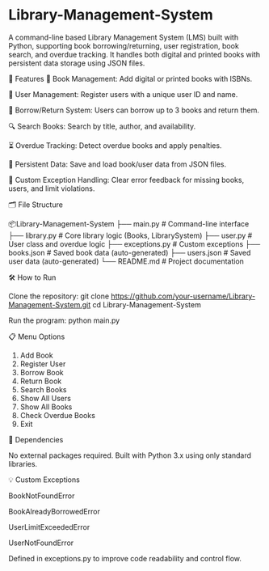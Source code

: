 # Library-Management-System

A command-line based Library Management System (LMS) built with Python, supporting book borrowing/returning, user registration, book search, and overdue tracking. It handles both digital and printed books with persistent data storage using JSON files.



🚀 Features
📖 Book Management: Add digital or printed books with ISBNs.

👤 User Management: Register users with a unique user ID and name.

🔄 Borrow/Return System: Users can borrow up to 3 books and return them.

🔍 Search Books: Search by title, author, and availability.

⏳ Overdue Tracking: Detect overdue books and apply penalties.

💾 Persistent Data: Save and load book/user data from JSON files.

🚫 Custom Exception Handling: Clear error feedback for missing books, users, and limit violations.



🗂 File Structure


📦Library-Management-System
├── main.py              # Command-line interface
├── library.py           # Core library logic (Books, LibrarySystem)
├── user.py              # User class and overdue logic
├── exceptions.py        # Custom exceptions
├── books.json           # Saved book data (auto-generated)
├── users.json           # Saved user data (auto-generated)
└── README.md            # Project documentation



🛠 How to Run


Clone the repository:
git clone https://github.com/your-username/Library-Management-System.git
cd Library-Management-System

Run the program:
python main.py



📋 Menu Options
1. Add Book
2. Register User
3. Borrow Book
4. Return Book
5. Search Books
6. Show All Users
7. Show All Books
8. Check Overdue Books
9. Exit



📌 Dependencies

No external packages required. Built with Python 3.x using only standard libraries.



💡 Custom Exceptions

BookNotFoundError

BookAlreadyBorrowedError

UserLimitExceededError

UserNotFoundError

Defined in exceptions.py to improve code readability and control flow.
